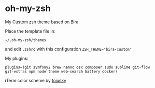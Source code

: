 # oh-my-zsh
My Custom zsh theme based on Bira


Place the template file in:
```
~/.oh-my-zsh/themes
```
and edit `.zshrc` with this configuration `ZSH_THEME="bira-custom"`


My plugins:
```
plugins=(git symfony2 brew nanoc osx composer sudo sublime git-flow git-extras npm node theme web-search battery docker)
```

iTerm color scheme by [toiosky](https://github.com/toioski)
